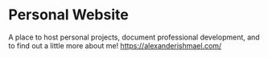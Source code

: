 # Personal Website

A place to host personal projects, document professional development, and to find out a little more about me!
https://alexanderishmael.com/
